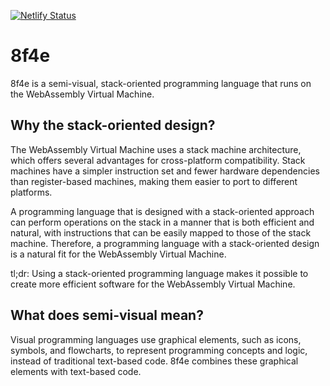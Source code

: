[![Netlify Status](https://api.netlify.com/api/v1/badges/21e4864c-e37c-4039-85a0-baf88a997c6b/deploy-status)](https://app.netlify.com/sites/8f4e/deploys)

# 8f4e

8f4e is a semi-visual, stack-oriented programming language that runs on the WebAssembly Virtual Machine.

## Why the stack-oriented design?

The WebAssembly Virtual Machine uses a stack machine architecture, which offers several advantages for cross-platform compatibility. Stack machines have a simpler instruction set and fewer hardware dependencies than register-based machines, making them easier to port to different platforms.

A programming language that is designed with a stack-oriented approach can perform operations on the stack in a manner that is both efficient and natural, with instructions that can be easily mapped to those of the stack machine. Therefore, a programming language with a stack-oriented design is a natural fit for the WebAssembly Virtual Machine.

tl;dr: Using a stack-oriented programming language makes it possible to create more efficient software for the WebAssembly Virtual Machine.

## What does semi-visual mean?

Visual programming languages use graphical elements, such as icons, symbols, and flowcharts, to represent programming concepts and logic, instead of traditional text-based code. 8f4e combines these graphical elements with text-based code.